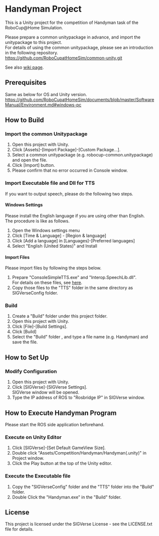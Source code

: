 # Handyman Project

This is a Unity project for the competition of Handyman task of the RoboCup@Home Simulation.

Please prepare a common unitypackage in advance, and import the unitypackage to this project.  
For details of using the common unitypackage, please see an introduction in the following repository.
https://github.com/RoboCupatHomeSim/common-unity.git

See also [wiki page](https://github.com/RoboCupatHomeSim/handyman-unity/wiki).

## Prerequisites

Same as below for OS and Unity version.
https://github.com/RoboCupatHomeSim/documents/blob/master/SoftwareManual/Environment.md#windows-pc

## How to Build

### Import the common Unitypackage

1. Open this project with Unity.
2. Click [Assets]-[Import Package]-[Custom Package...].
3. Select a common unitypackage (e.g. robocup-common.unitypackage) and open the file.
4. Click [Import] button.
5. Please confirm that no error occurred in Console window.


### Import Executable file and Dll for TTS

If you want to output speech, please do the following two steps.

#### Windows Settings
Please install the English language if you are using other than English.  
The procedure is like as follows.
1. Open the Windows settings menu
2. Click [Time & Language] - [Region & language]
3. Click [Add a language] in [Languages]-[Preferred languages]
4. Select "English (United States)" and Install

#### Import Files
Please import files by following the steps below.
1. Prepare "ConsoleSimpleTTS.exe" and "Interop.SpeechLib.dll".  
For details on these files, see [here](https://github.com/RoboCupatHomeSim/console-simple-tts).
2. Copy those files to the "TTS" folder in the same directory as SIGVerseConfig folder.


### Build
1. Create a "Build" folder under this project folder.
2. Open this project with Unity.
3. Click [File]-[Build Settings].
4. Click [Build]
5. Select the "Build" folder , and type a file name (e.g. Handyman) and save the file.

## How to Set Up

### Modify Configuration

1. Open this project with Unity.
2. Click [SIGVerse]-[SIGVerse Settings].  
SIGVerse window will be opened.
3. Type the IP address of ROS to "Rosbridge IP" in SIGVerse window.

## How to Execute Handyman Program

Please start the ROS side application beforehand.  

### Execute on Unity Editor
1. Click [SIGVerse]-[Set Default GameView Size].
2. Double click "Assets/Competition/Handyman/Handyman(.unity)" in Project window.
3. Click the Play button at the top of the Unity editor.

### Execute the Executable file
1. Copy the "SIGVerseConfig" folder and the "TTS" folder into the "Build" folder.
2. Double Click the "Handyman.exe" in the "Build" folder.

## License

This project is licensed under the SIGVerse License - see the LICENSE.txt file for details.
